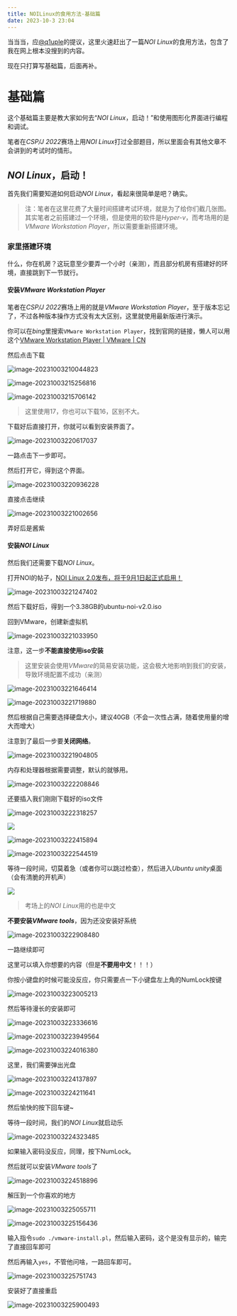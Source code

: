 ```yaml
---
title: NOILinux的食用方法-基础篇
date: 2023-10-3 23:04
---
```


当当当，应[@q1uple](https://www.luogu.com.cn/user/539133)的提议，这里火速赶出了一篇*NOI Linux*的食用方法，包含了我在网上根本没搜到的内容。

现在只打算写基础篇，后面再补。

<!--more-->

# 基础篇

这个基础篇主要是教大家如何去“*NOI Linux*，启动！”和使用图形化界面进行编程和调试。

笔者在*CSP/J 2022*赛场上用*NOI Linux*打过全部题目，所以里面会有其他文章不会讲到的考试时的情形。

## *NOI Linux*，启动！

首先我们需要知道如何启动*NOI Linux*，看起来很简单是吧？确实。

> 注：笔者在这里花费了大量时间搭建考试环境，就是为了给你们截几张图。其实笔者之前搭建过一个环境，但是使用的软件是*Hyper-v*，而考场用的是*VMware Workstation Player*，所以需要重新搭建环境。

### 家里搭建环境

什么，你在机房？这玩意至少要弄一个小时（亲测），而且部分机房有搭建好的环境，直接跳到下一节就行。

#### 安装*VMware Workstation Player*

笔者在*CSP/J 2022*赛场上用的就是*VMware Workstation Player*，至于版本忘记了，不过各种版本操作方式没有太大区别，这里就使用最新版进行演示。

你可以在*bing*里搜索`VMware Workstation Player`，找到官网的链接，懒人可以用这个[VMware Workstation Player | VMware | CN](https://www.vmware.com/cn/products/workstation-player.html)

然后点击下载

![image-20231003210044823](https://cdn.jsdelivr.net/gh/tsxc-github/blog-img@main/img/image-20231003210044823.png)

![image-20231003215256816](https://cdn.jsdelivr.net/gh/tsxc-github/blog-img@main/img/image-20231003215256816.png)

![image-20231003215706142](https://cdn.jsdelivr.net/gh/tsxc-github/blog-img@main/img/image-20231003215706142.png)

> 这里使用17，你也可以下载16，区别不大。

下载好后直接打开，你就可以看到安装界面了。

![image-20231003220617037](https://cdn.jsdelivr.net/gh/tsxc-github/blog-img@main/img/image-20231003220617037.png)

一路点击下一步即可。

然后打开它，得到这个界面。

![image-20231003220936228](https://cdn.jsdelivr.net/gh/tsxc-github/blog-img@main/img/image-20231003220936228.png)

直接点击继续

![image-20231003221002656](https://cdn.jsdelivr.net/gh/tsxc-github/blog-img@main/img/image-20231003221002656.png)

弄好后是酱紫

#### 安装*NOI Linux*

然后我们还需要下载*NOI Linux*。

打开NOI的帖子，[NOI Linux 2.0发布，将于9月1日起正式启用！](https://www.noi.cn/gynoi/jsgz/2021-07-16/732450.shtml)

![image-20231003221247402](https://cdn.jsdelivr.net/gh/tsxc-github/blog-img@main/img/image-20231003221247402.png)

然后下载好后，得到一个3.38GB的ubuntu-noi-v2.0.iso

回到VMware，创建新虚拟机

![image-20231003221033950](https://cdn.jsdelivr.net/gh/tsxc-github/blog-img@main/img/image-20231003221033950.png)

注意，这一步**不能直接使用iso安装**

> 这里安装会使用*VMware*的简易安装功能，这会极大地影响到我们的安装，导致环境配置不成功（亲测）

![image-20231003221646414](https://cdn.jsdelivr.net/gh/tsxc-github/blog-img@main/img/image-20231003221646414.png)

![image-20231003221719880](https://cdn.jsdelivr.net/gh/tsxc-github/blog-img@main/img/image-20231003221719880.png)

然后根据自己需要选择硬盘大小，建议40GB（不会一次性占满，随着使用量的增大而增大）

注意到了最后一步要**关闭网络**。

![image-20231003221904805](https://cdn.jsdelivr.net/gh/tsxc-github/blog-img@main/img/image-20231003221904805.png)

内存和处理器根据需要调整，默认的就够用。

![image-20231003222208846](https://cdn.jsdelivr.net/gh/tsxc-github/blog-img@main/img/image-20231003222208846.png)

还要插入我们刚刚下载好的iso文件

![image-20231003222318257](https://cdn.jsdelivr.net/gh/tsxc-github/blog-img@main/img/image-20231003222318257.png)

![](https://cdn.jsdelivr.net/gh/tsxc-github/blog-img@main/img/image-20231003222059979.png)

![image-20231003222415894](https://cdn.jsdelivr.net/gh/tsxc-github/blog-img@main/img/image-20231003222415894.png)

![image-20231003222544519](https://cdn.jsdelivr.net/gh/tsxc-github/blog-img@main/img/image-20231003222544519.png)

等待一段时间，切莫着急（或者你可以跳过检查），然后进入*Ubuntu unity*桌面（会有清脆的开机声）

![](https://cdn.jsdelivr.net/gh/tsxc-github/blog-img@main/img/image-20231003222735891.png)

> 考场上的*NOI Linux*用的也是中文

**不要安装*VMware tools***，因为还没安装好系统

![image-20231003222908480](https://cdn.jsdelivr.net/gh/tsxc-github/blog-img@main/img/image-20231003222908480.png)

一路继续即可

这里可以填入你想要的内容（但是**不要用中文**！！！）

你按小键盘的时候可能没反应，你只需要点一下小键盘左上角的NumLock按键

![image-20231003223005213](https://cdn.jsdelivr.net/gh/tsxc-github/blog-img@main/img/image-20231003223005213.png)

然后等待漫长的安装即可

![image-20231003223336616](https://cdn.jsdelivr.net/gh/tsxc-github/blog-img@main/img/image-20231003223336616.png)

![image-20231003223949564](https://cdn.jsdelivr.net/gh/tsxc-github/blog-img@main/img/image-20231003223949564.png)

![image-20231003224016380](https://cdn.jsdelivr.net/gh/tsxc-github/blog-img@main/img/image-20231003224016380.png)

这里，我们需要弹出光盘

![image-20231003224137897](https://cdn.jsdelivr.net/gh/tsxc-github/blog-img@main/img/image-20231003224137897.png)

![image-20231003224211641](https://cdn.jsdelivr.net/gh/tsxc-github/blog-img@main/img/image-20231003224211641.png)

然后愉快的按下回车键~

等待一段时间，我们的*NOI Linux*就启动乐

![image-20231003224323485](https://cdn.jsdelivr.net/gh/tsxc-github/blog-img@main/img/image-20231003224323485.png)

如果输入密码没反应，同理，按下NumLock。

然后就可以安装*VMware tools*了

![image-20231003224518896](https://cdn.jsdelivr.net/gh/tsxc-github/blog-img@main/img/image-20231003224518896.png)

解压到一个你喜欢的地方

![image-20231003225055711](https://cdn.jsdelivr.net/gh/tsxc-github/blog-img@main/img/image-20231003225055711.png)



![image-20231003225156436](https://cdn.jsdelivr.net/gh/tsxc-github/blog-img@main/img/image-20231003225156436.png)

输入指令`sudo ./vmware-install.pl`，然后输入密码，这个是没有显示的，输完了直接回车即可

然后再输入`yes`，不管他问啥，一路回车即可。

![image-20231003225751743](https://cdn.jsdelivr.net/gh/tsxc-github/blog-img@main/img/image-20231003225751743.png)

安装好了直接重启

![image-20231003225900493](https://cdn.jsdelivr.net/gh/tsxc-github/blog-img@main/img/image-20231003225900493.png)

